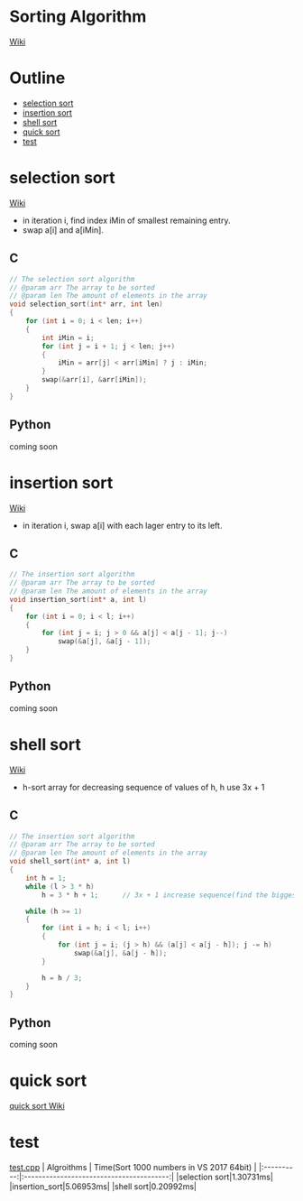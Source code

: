 # Sorting Algorithm
[Wiki](https://en.wikipedia.org/wiki/Sorting_algorithm)

# Outline
- [selection sort](#selection-sort)
- [insertion sort](#insertion-sort)
- [shell sort](#shell-sort)
- [quick sort](#quick-sort)
- [test](#test)

# selection sort
[Wiki](https://en.wikipedia.org/wiki/Selection_sort)
- in iteration i, find index iMin of smallest remaining entry.
- swap a[i] and a[iMin].

## C
```C
// The selection sort algorithm
// @param arr The array to be sorted
// @param len The amount of elements in the array
void selection_sort(int* arr, int len)
{
	for (int i = 0; i < len; i++)
	{
		int iMin = i;
		for (int j = i + 1; j < len; j++)
		{
			iMin = arr[j] < arr[iMin] ? j : iMin;
		}
		swap(&arr[i], &arr[iMin]);
	}
}
```

## Python
coming soon

# insertion sort
[Wiki](https://en.wikipedia.org/wiki/Insertion_sort)
- in iteration i, swap a[i] with each lager entry to its left.

## C
```C
// The insertion sort algorithm
// @param arr The array to be sorted
// @param len The amount of elements in the array
void insertion_sort(int* a, int l)
{
	for (int i = 0; i < l; i++)
	{
		for (int j = i; j > 0 && a[j] < a[j - 1]; j--)
			swap(&a[j], &a[j - 1]);
	}
}
```

## Python
coming soon

# shell sort
[Wiki](https://en.wikipedia.org/wiki/Shellsort)
- h-sort array for decreasing sequence of values of h, h use 3x + 1

## C
```C
// The insertion sort algorithm
// @param arr The array to be sorted
// @param len The amount of elements in the array
void shell_sort(int* a, int l)
{
	int h = 1;
	while (l > 3 * h)
		h = 3 * h + 1;		// 3x + 1 increase sequence(find the biggest h)

	while (h >= 1)
	{
		for (int i = h; i < l; i++)
		{
			for (int j = i; (j > h) && (a[j] < a[j - h]); j -= h)
				swap(&a[j], &a[j - h]);
		}

		h = h / 3;
	}
}
```

## Python 
coming soon

# quick sort
[quick sort Wiki](https://en.wikipedia.org/wiki/Quicksort)


# test
[test.cpp](./test.cpp)
| Algroithms | Time(Sort 1000 numbers in VS 2017 64bit) |
|:----------:|:----------------------------------------:|
|selection sort|1.30731ms|
|insertion_sort|5.06953ms|
|shell sort|0.20992ms|
